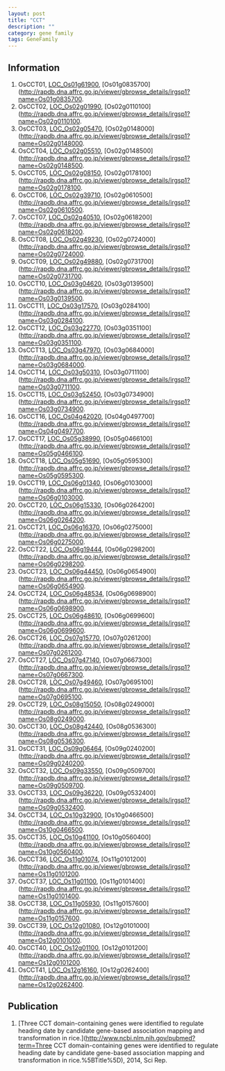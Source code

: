 ```yaml
---
layout: post
title: "CCT"
description: ""
category: gene family
tags: GeneFamily
---
```


## Information
1. OsCCT01, [LOC_Os01g61900](http://rice.plantbiology.msu.edu/cgi-bin/ORF_infopage.cgi?orf=LOC_Os01g61900), [Os01g0835700](http://rapdb.dna.affrc.go.jp/viewer/gbrowse_details/irgsp1?name=Os01g0835700.
2. OsCCT02, [LOC_Os02g01990](http://rice.plantbiology.msu.edu/cgi-bin/ORF_infopage.cgi?orf=LOC_Os02g01990), [Os02g0110100](http://rapdb.dna.affrc.go.jp/viewer/gbrowse_details/irgsp1?name=Os02g0110100.
3. OsCCT03, [LOC_Os02g05470](http://rice.plantbiology.msu.edu/cgi-bin/ORF_infopage.cgi?orf=LOC_Os02g05470), [Os02g0148000](http://rapdb.dna.affrc.go.jp/viewer/gbrowse_details/irgsp1?name=Os02g0148000.
4. OsCCT04, [LOC_Os02g05510](http://rice.plantbiology.msu.edu/cgi-bin/ORF_infopage.cgi?orf=LOC_Os02g05510), [Os02g0148500](http://rapdb.dna.affrc.go.jp/viewer/gbrowse_details/irgsp1?name=Os02g0148500.
5. OsCCT05, [LOC_Os02g08150](http://rice.plantbiology.msu.edu/cgi-bin/ORF_infopage.cgi?orf=LOC_Os02g08150), [Os02g0178100](http://rapdb.dna.affrc.go.jp/viewer/gbrowse_details/irgsp1?name=Os02g0178100.
6. OsCCT06, [LOC_Os02g39710](http://rice.plantbiology.msu.edu/cgi-bin/ORF_infopage.cgi?orf=LOC_Os02g39710), [Os02g0610500](http://rapdb.dna.affrc.go.jp/viewer/gbrowse_details/irgsp1?name=Os02g0610500.
7. OsCCT07, [LOC_Os02g40510](http://rice.plantbiology.msu.edu/cgi-bin/ORF_infopage.cgi?orf=LOC_Os02g40510), [Os02g0618200](http://rapdb.dna.affrc.go.jp/viewer/gbrowse_details/irgsp1?name=Os02g0618200.
8. OsCCT08, [LOC_Os02g49230](http://rice.plantbiology.msu.edu/cgi-bin/ORF_infopage.cgi?orf=LOC_Os02g49230), [Os02g0724000](http://rapdb.dna.affrc.go.jp/viewer/gbrowse_details/irgsp1?name=Os02g0724000.
9. OsCCT09, [LOC_Os02g49880](http://rice.plantbiology.msu.edu/cgi-bin/ORF_infopage.cgi?orf=LOC_Os02g49880), [Os02g0731700](http://rapdb.dna.affrc.go.jp/viewer/gbrowse_details/irgsp1?name=Os02g0731700.
10. OsCCT10, [LOC_Os03g04620](http://rice.plantbiology.msu.edu/cgi-bin/ORF_infopage.cgi?orf=LOC_Os03g04620), [Os03g0139500](http://rapdb.dna.affrc.go.jp/viewer/gbrowse_details/irgsp1?name=Os03g0139500.
11. OsCCT11, [LOC_Os03g17570](http://rice.plantbiology.msu.edu/cgi-bin/ORF_infopage.cgi?orf=LOC_Os03g17570), [Os03g0284100](http://rapdb.dna.affrc.go.jp/viewer/gbrowse_details/irgsp1?name=Os03g0284100.
12. OsCCT12, [LOC_Os03g22770](http://rice.plantbiology.msu.edu/cgi-bin/ORF_infopage.cgi?orf=LOC_Os03g22770), [Os03g0351100](http://rapdb.dna.affrc.go.jp/viewer/gbrowse_details/irgsp1?name=Os03g0351100.
13. OsCCT13, [LOC_Os03g47970](http://rice.plantbiology.msu.edu/cgi-bin/ORF_infopage.cgi?orf=LOC_Os03g47970), [Os03g0684000](http://rapdb.dna.affrc.go.jp/viewer/gbrowse_details/irgsp1?name=Os03g0684000.
14. OsCCT14, [LOC_Os03g50310](http://rice.plantbiology.msu.edu/cgi-bin/ORF_infopage.cgi?orf=LOC_Os03g50310), [Os03g0711100](http://rapdb.dna.affrc.go.jp/viewer/gbrowse_details/irgsp1?name=Os03g0711100.
15. OsCCT15, [LOC_Os03g52450](http://rice.plantbiology.msu.edu/cgi-bin/ORF_infopage.cgi?orf=LOC_Os03g52450), [Os03g0734900](http://rapdb.dna.affrc.go.jp/viewer/gbrowse_details/irgsp1?name=Os03g0734900.
16. OsCCT16, [LOC_Os04g42020](http://rice.plantbiology.msu.edu/cgi-bin/ORF_infopage.cgi?orf=LOC_Os04g42020), [Os04g0497700](http://rapdb.dna.affrc.go.jp/viewer/gbrowse_details/irgsp1?name=Os04g0497700.
17. OsCCT17, [LOC_Os05g38990](http://rice.plantbiology.msu.edu/cgi-bin/ORF_infopage.cgi?orf=LOC_Os05g38990), [Os05g0466100](http://rapdb.dna.affrc.go.jp/viewer/gbrowse_details/irgsp1?name=Os05g0466100.
18. OsCCT18, [LOC_Os05g51690](http://rice.plantbiology.msu.edu/cgi-bin/ORF_infopage.cgi?orf=LOC_Os05g51690), [Os05g0595300](http://rapdb.dna.affrc.go.jp/viewer/gbrowse_details/irgsp1?name=Os05g0595300.
19. OsCCT19, [LOC_Os06g01340](http://rice.plantbiology.msu.edu/cgi-bin/ORF_infopage.cgi?orf=LOC_Os06g01340), [Os06g0103000](http://rapdb.dna.affrc.go.jp/viewer/gbrowse_details/irgsp1?name=Os06g0103000.
20. OsCCT20, [LOC_Os06g15330](http://rice.plantbiology.msu.edu/cgi-bin/ORF_infopage.cgi?orf=LOC_Os06g15330), [Os06g0264200](http://rapdb.dna.affrc.go.jp/viewer/gbrowse_details/irgsp1?name=Os06g0264200.
21. OsCCT21, [LOC_Os06g16370](http://rice.plantbiology.msu.edu/cgi-bin/ORF_infopage.cgi?orf=LOC_Os06g16370), [Os06g0275000](http://rapdb.dna.affrc.go.jp/viewer/gbrowse_details/irgsp1?name=Os06g0275000.
22. OsCCT22, [LOC_Os06g19444](http://rice.plantbiology.msu.edu/cgi-bin/ORF_infopage.cgi?orf=LOC_Os06g19444), [Os06g0298200](http://rapdb.dna.affrc.go.jp/viewer/gbrowse_details/irgsp1?name=Os06g0298200.
23. OsCCT23, [LOC_Os06g44450](http://rice.plantbiology.msu.edu/cgi-bin/ORF_infopage.cgi?orf=LOC_Os06g44450), [Os06g0654900](http://rapdb.dna.affrc.go.jp/viewer/gbrowse_details/irgsp1?name=Os06g0654900.
24. OsCCT24, [LOC_Os06g48534](http://rice.plantbiology.msu.edu/cgi-bin/ORF_infopage.cgi?orf=LOC_Os06g48534), [Os06g0698900](http://rapdb.dna.affrc.go.jp/viewer/gbrowse_details/irgsp1?name=Os06g0698900.
25. OsCCT25, [LOC_Os06g48610](http://rice.plantbiology.msu.edu/cgi-bin/ORF_infopage.cgi?orf=LOC_Os06g48610), [Os06g0699600](http://rapdb.dna.affrc.go.jp/viewer/gbrowse_details/irgsp1?name=Os06g0699600.
26. OsCCT26, [LOC_Os07g15770](http://rice.plantbiology.msu.edu/cgi-bin/ORF_infopage.cgi?orf=LOC_Os07g15770), [Os07g0261200](http://rapdb.dna.affrc.go.jp/viewer/gbrowse_details/irgsp1?name=Os07g0261200.
27. OsCCT27, [LOC_Os07g47140](http://rice.plantbiology.msu.edu/cgi-bin/ORF_infopage.cgi?orf=LOC_Os07g47140), [Os07g0667300](http://rapdb.dna.affrc.go.jp/viewer/gbrowse_details/irgsp1?name=Os07g0667300.
28. OsCCT28, [LOC_Os07g49460](http://rice.plantbiology.msu.edu/cgi-bin/ORF_infopage.cgi?orf=LOC_Os07g49460), [Os07g0695100](http://rapdb.dna.affrc.go.jp/viewer/gbrowse_details/irgsp1?name=Os07g0695100.
29. OsCCT29, [LOC_Os08g15050](http://rice.plantbiology.msu.edu/cgi-bin/ORF_infopage.cgi?orf=LOC_Os08g15050), [Os08g0249000](http://rapdb.dna.affrc.go.jp/viewer/gbrowse_details/irgsp1?name=Os08g0249000.
30. OsCCT30, [LOC_Os08g42440](http://rice.plantbiology.msu.edu/cgi-bin/ORF_infopage.cgi?orf=LOC_Os08g42440), [Os08g0536300](http://rapdb.dna.affrc.go.jp/viewer/gbrowse_details/irgsp1?name=Os08g0536300.
31. OsCCT31, [LOC_Os09g06464](http://rice.plantbiology.msu.edu/cgi-bin/ORF_infopage.cgi?orf=LOC_Os09g06464), [Os09g0240200](http://rapdb.dna.affrc.go.jp/viewer/gbrowse_details/irgsp1?name=Os09g0240200.
32. OsCCT32, [LOC_Os09g33550](http://rice.plantbiology.msu.edu/cgi-bin/ORF_infopage.cgi?orf=LOC_Os09g33550), [Os09g0509700](http://rapdb.dna.affrc.go.jp/viewer/gbrowse_details/irgsp1?name=Os09g0509700.
33. OsCCT33, [LOC_Os09g36220](http://rice.plantbiology.msu.edu/cgi-bin/ORF_infopage.cgi?orf=LOC_Os09g36220), [Os09g0532400](http://rapdb.dna.affrc.go.jp/viewer/gbrowse_details/irgsp1?name=Os09g0532400.
34. OsCCT34, [LOC_Os10g32900](http://rice.plantbiology.msu.edu/cgi-bin/ORF_infopage.cgi?orf=LOC_Os10g32900), [Os10g0466500](http://rapdb.dna.affrc.go.jp/viewer/gbrowse_details/irgsp1?name=Os10g0466500.
35. OsCCT35, [LOC_Os10g41100](http://rice.plantbiology.msu.edu/cgi-bin/ORF_infopage.cgi?orf=LOC_Os10g41100), [Os10g0560400](http://rapdb.dna.affrc.go.jp/viewer/gbrowse_details/irgsp1?name=Os10g0560400.
36. OsCCT36, [LOC_Os11g01074](http://rice.plantbiology.msu.edu/cgi-bin/ORF_infopage.cgi?orf=LOC_Os11g01074), [Os11g0101200](http://rapdb.dna.affrc.go.jp/viewer/gbrowse_details/irgsp1?name=Os11g0101200.
37. OsCCT37, [LOC_Os11g01100](http://rice.plantbiology.msu.edu/cgi-bin/ORF_infopage.cgi?orf=LOC_Os11g01100), [Os11g0101400](http://rapdb.dna.affrc.go.jp/viewer/gbrowse_details/irgsp1?name=Os11g0101400.
38. OsCCT38, [LOC_Os11g05930](http://rice.plantbiology.msu.edu/cgi-bin/ORF_infopage.cgi?orf=LOC_Os11g05930), [Os11g0157600](http://rapdb.dna.affrc.go.jp/viewer/gbrowse_details/irgsp1?name=Os11g0157600.
39. OsCCT39, [LOC_Os12g01080](http://rice.plantbiology.msu.edu/cgi-bin/ORF_infopage.cgi?orf=LOC_Os12g01080), [Os12g0101000](http://rapdb.dna.affrc.go.jp/viewer/gbrowse_details/irgsp1?name=Os12g0101000.
40. OsCCT40, [LOC_Os12g01100](http://rice.plantbiology.msu.edu/cgi-bin/ORF_infopage.cgi?orf=LOC_Os12g01100), [Os12g0101200](http://rapdb.dna.affrc.go.jp/viewer/gbrowse_details/irgsp1?name=Os12g0101200.
41. OsCCT41, [LOC_Os12g16160](http://rice.plantbiology.msu.edu/cgi-bin/ORF_infopage.cgi?orf=LOC_Os12g16160), [Os12g0262400](http://rapdb.dna.affrc.go.jp/viewer/gbrowse_details/irgsp1?name=Os12g0262400.

## Publication
1. [Three CCT domain-containing genes were identified to regulate heading date by candidate gene-based association mapping and transformation in rice.](http://www.ncbi.nlm.nih.gov/pubmed?term=Three CCT domain-containing genes were identified to regulate heading date by candidate gene-based association mapping and transformation in rice.%5BTitle%5D), 2014, Sci Rep.


